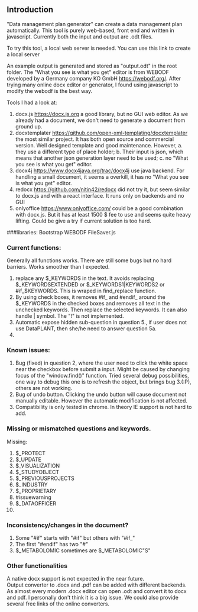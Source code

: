 ## Introduction
"Data management plan generator" can create a data management plan automatically. 
This tool is purely web-based, front end and written in javascript. 
Currently both the input and output are .odt files. 

To try this tool, a local web server is needed. You can use this link to create a local server [](https://chrome.google.com/webstore/detail/web-server-for-chrome/)

An example output is generated and stored as "output.odt" in the root folder.
The "What you see is what you get" editor is from WEBODF developed by a Germany company KO GmbH https://webodf.org/. After trying many online docx editor or generator, I found using javascript to modify the webodf is the best way.

Tools I had a look at:

1. docx.js https://docx.js.org a good library, but no GUI web editor. As we already had a document, we don't need to generate a document from ground up.
2. docxtemplater https://github.com/open-xml-templating/docxtemplater the most similar project. It has both open source and commercial version. Well designed template and good maintenance. However, a. they use a different type of place holder; b. Their input is json, which means that another json generation layer need to be used; c. no "What you see is what you get" editor. 
3. docx4j https://www.docx4java.org/trac/docx4j use java backend. For handling a small document, it seems a overkill, it has no "What you see is what you get" editor.
4. redocx https://github.com/nitin42/redocx did not try it, but seem similar to docx.js and with a react interface. It runs only on backends and no GUI
5. onlyoffice https://www.onlyoffice.com/ could be a good combination with docx.js. But it has at least 1500 $ fee to use and seems quite heavy lifting. Could be give a try if current solution is too hard.


###libraries:
Bootstrap
WEBODF
FileSaver.js


### Current functions:
Generally all functions works. There are still some bugs but no hard barriers. Works smoother than I expected.

1. replace any $_KEYWORDS in the text. It avoids replacing $_KEYWORDSEXTENDED or $_KEYWORDS1|KEYWORDS2 or #if_$KEYWORDS. This is wraped in find_replace function.
2. By using check boxes, it removes #if_ and #endif_ around the $_KEYWORDS in the checked boxes and removes all text in the unchecked keywords. Then replace the selected keywords. It can also handle | symbol. The "!" is not implemented. 
3. Automatic expose hidden sub-question in question 5., if user does not use DataPLANT, then she/he need to answer question 5a.
4.    


### Known issues:
1. Bug (fixed) in question 2, where the user need to click the white space near the checkbox before submit a input. Might be caused by changing focus of the "window.find()"  function. Tried several debug possibilities, one way to debug this one is to refresh the object, but brings bug 3.(:P), others are not working. 
2. Bug of undo button. Clicking the undo button will cause document not manually editable. However the automatic modification is not affected.
3. Compatibility is only tested in chrome. In theory IE support is not hard to add.


### Missing or mismatched questions and keywords.
Missing:
1. $_PROTECT 
2. $_UPDATE 
3. $_VISUALIZATION 
4. $_STUDYOBJECT
5. $_PREVIOUSPROJECTS 
6. $_INDUSTRY 
7. $_PROPRIETARY 
8. \#issuewarning 
9. $_DATAOFFICER
10. 


### Inconsistency/changes in the document?

1. Some "#if" starts with "#if" but others with "#if_"
2. The first "#endif"  has two "#"
3. $_METABOLOMIC sometimes are $_METABOLOMIC"S"


### Other functionalities
A native docx support is not expected in the near future.  
Output converter to .docx and .pdf can be added with different backends.
As almost every modern .docx editor can open .odt and convert it to docx and pdf. I personally don't think it is a big issue. We could also provide several free links of the online converters.